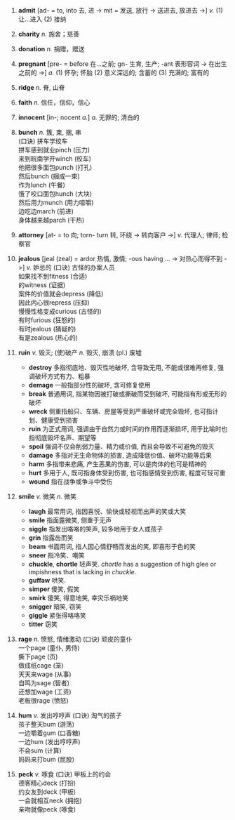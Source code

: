 1. **admit** [ad- = to, into 去, 进 -> mit = 发送, 放行 -> 送进去, 放进去 ->] *v.* (1) 让...进入 (2) 接纳

1. **charity** *n.* 施舍；慈善

1. **donation** *n.* 捐赠，赠送

1. **pregnant** [pre- = before 在...之前; gn- 生育, 生产; -ant 表形容词 -> 在出生之前的 ->] *a.*  (1) 怀孕; 怀胎 (2) 意义深远的; 含蓄的 (3) 充满的; 富有的

1. **ridge** *n.* 脊, 山脊

1. **faith** *n.* 信任，信仰，信心

1. **innocent** [in-; nocent *a.*] *a.* 无罪的; 清白的

1. **bunch** *n.* 簇, 束, 捆, 串<br/>
  (口诀) 拼车学绞车<br/>
  拼车感到就业pinch (压力)<br/>
  来到皖南学开winch (绞车)<br/>
  他把很多面包punch (打孔)<br/>
  然后bunch (捆成一束)<br/>
  作为lunch (午餐)<br/>
  饿了咬口面包hunch (大块)<br/>
  然后用力munch (用力咀嚼)<br/>
  边吃边march (前进)<br/>
  身体越来越parch (干热)<br/>

1. **attorney** [at- = to 向; torn- turn 转, 环绕 -> 转向客户 ->] *v.* 代理人; 律师; 检察官

1. **jealous** [jeal (zeal) = ardor 热情, 激情; -ous having ... -> 对热心而得不到 ->] *v.* 妒忌的
  (口诀) 古怪的办案人员<br/>
  如果找不到fitness (合适)<br/>
  的witness (证据)<br/>
  案件的价值就会depress (降低)<br/>
  因此内心很repress (压抑)<br/>
  慢慢性格变成curious (古怪的)<br/>
  有时furious (狂怒的)<br/>
  有时jealous (猜疑的)<br/>
  有是zealous (热心的)<br/>

1. **ruin** *v.* 毁灭; (使)破产 *n.* 毁灭, 崩溃 (pl.) 废墟
    * **destroy** 多指彻底地、毁灭性地破坏, 含导致无用, 不能或很难再修复, 强调破坏方式有力、粗暴
    * **demage** 一般指部分性的破坏, 含可修复使用
    * **break** 普通用词, 指某物因被打破或撕破而受到破坏, 可能指有形或无形的破坏
    * **wreck** 侧重指船只、车辆、房屋等受到严重破坏或完全毁坏, 也可指计划、健康受到损害
    * **ruin** 为正式用词, 强调由于自然力或时间的作用而逐渐损坏, 用于比喻时也指彻底毁坏名声、期望等
    * **spoil** 强调不仅会削弱力量、精力或价值, 而且会导致不可避免的毁灭
    * **damage** 多指对无生命物体的损害, 造成降低价值、破坏功能等后果
    * **harm** 多指带来悲痛, 产生恶果的伤害, 可以是肉体的也可是精神的
    * **hurt** 多用于人, 既可指身体受到伤害, 也可指感情受到伤害, 程度可轻可重
    * **wound** 指在战争或争斗中受伤

1. **smile** *v.* 微笑 *n.* 微笑
    * **laugh** 最常用词, 指因喜悦、愉快或轻视而出声的笑或大笑
    * **smile** 指面露微笑, 侧重于无声
    * **siggle** 指发出咯咯的笑声, 较多地用于女人或孩子
    * **grin** 指露齿而笑
    * **beam** 书面用词, 指人因心情舒畅而发出的笑, 即喜形于色的笑
    * **sneer** 指冷笑、嘲笑
    * **chuckle**, **chortle** 轻声笑. *chortle* has a suggestion of high glee or impishness that is lacking in *chuckle*.
    * **guffaw** 哄笑.
    * **simper** 傻笑, 假笑
    * **smirk** 傻笑, 得意地笑, 幸灾乐祸地笑
    * **snigger** 暗笑, 窃笑
    * **giggle** 紧张得咯咯笑
    * **titter** 窃笑

1. **rage** *n.* 愤怒, 情绪激动
  (口诀) 顽皮的童仆<br/>
  一个page (童仆, 男侍)<br/>
  撕下page (页)<br/>
  做成纸cage (笼)<br/>
  天天来wage (从事)<br/>
  自鸣为sage (智者)<br/>
  还想加wage (工资)<br/>
  老板很rage (愤怒)<br/>

1. **hum** *v.* 发出哼哼声
  (口诀) 淘气的孩子<br/>
  孩子整天bum (游荡)<br/>
  一边嚼着gum (口香糖)<br/>
  一边hum (发出哼哼声)<br/>
  不会sum (计算)<br/>
  妈妈来打bum (屁股)<br/>

1. **peck** *v.* 啄食
  (口诀) 甲板上的约会<br/>
  德客精心deck (打扮)<br/>
  约女友到deck (甲板)<br/>
  一会就相互neck (拥抱)<br/>
  亲吻就像peck (啄食)<br/>
